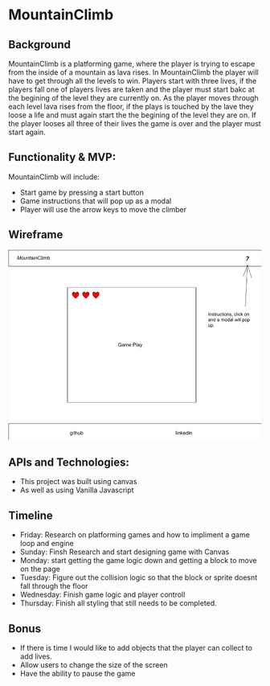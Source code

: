 # MountainClimb
## Background
MountainClimb is a platforming game, where the player is trying to escape from the inside of a mountain as lava rises. In MountainClimb the player will have to get through all the levels to win. Players start with three lives, if the players fall one of players lives are taken and the player must start bakc at the begining of the level they are currently on. As the player moves through each level lava rises from the floor, if the plays is touched by the lave they loose a life and must again start the the begining of the level they are on. If the player looses all three of their lives the game is over and the player must start again.

## Functionality & MVP:

MountainClimb will include:

- Start game by pressing a start button
- Game instructions that will pop up as a modal
- Player will use the arrow keys to move the climber

## Wireframe

![](https://github.com/sparsons808/MountainClimb/blob/main/Untitled%20drawing.png)

## APIs and Technologies:

- This project was built using canvas
- As well as using Vanilla Javascript

## Timeline
 
 - Friday: Research on platforming games and how to impliment a game loop and engine
 - Sunday: Finsh Research and start designing game with Canvas
 - Monday: start getting the game logic down and getting a block to move on the page
 - Tuesday: Figure out the collision logic so that the block or sprite doesnt fall through the floor
 - Wednesday: Finish game logic and player controll
 - Thursday: Finish all styling that still needs to be completed.
 
 ## Bonus
 
 - If there is time I would like to add objects that the player can collect to add lives.
 - Allow users to change the size of the screen
 - Have the ability to pause the game
